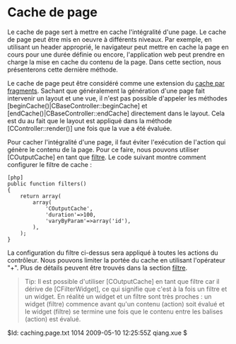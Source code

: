 Cache de page
=============

Le cache de page sert à mettre en cache l'intégralité d'une page. Le cache de page 
peut être mis en oeuvre à différents niveaux.
Par exemple, en utilisant un header approprié, le navigateur peut mettre en 
cache la page en cours pour une durée définie ou encore, l'application web peut
prendre en charge la mise en cache du contenu de la page.
Dans cette section, nous présenterons cette dernière méthode.

Le cache de page peut être considéré comme une extension du [cache par 
fragments](/doc/guide/caching.fragment). Sachant que généralement
la génération d'une page fait intervenir un layout et une vue, il n'est
pas possible d'appeler les méthodes [beginCache()|CBaseController::beginCache] et
[endCache()|CBaseController::endCache] directement dans le layout. Cela est
du au fait que le layout est appliqué dans la méthode [CController::render()]
une fois que la vue a été évaluée.

Pour cacher l'intégralité d'une page, il faut éviter l'exécution de
l'action qui génère le contenu de la page. Pour ce faire,
nous pouvons utiliser [COutputCache] en tant que 
[filtre](/doc/guide/basics.controller#filter). Le code suivant montre
comment configurer le filtre de cache :

~~~
[php]
public function filters()
{
	return array(
		array(
			'COutputCache',
			'duration'=>100,
			'varyByParam'=>array('id'),
		),
	);
}
~~~

La configuration du filtre ci-dessus sera appliqué à toutes les actions
du contrôleur. Nous pouvons limiter la portée du cache en utilisant
l'opérateur "+". Plus de détails peuvent être trouvés dans la section
[filtre](/doc/guide/basics.controller#filter).

> Tip: Il est possible d'utiliser [COutputCache] en tant que filtre
car il dérive de [CFilterWidget], ce qui signifie que c'est à la fois
un filtre et un widget. En réalité un widget et un filtre sont très proches :
un widget (filtre) commence avant qu'un contenu (action) soit évalué et le
widget (filtre) se termine une fois que le contenu entre les
balises (action) est évalué.

<div class="revision">$Id: caching.page.txt 1014 2009-05-10 12:25:55Z qiang.xue $</div>